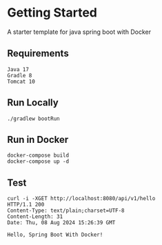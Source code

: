 # Getting Started

A starter template for java spring boot with Docker

## Requirements
```
Java 17
Gradle 8
Tomcat 10
```

## Run Locally
```
./gradlew bootRun
```

## Run in Docker
```
docker-compose build
docker-compose up -d
```

## Test
```
curl -i -XGET http://localhost:8080/api/v1/hello
HTTP/1.1 200
Content-Type: text/plain;charset=UTF-8
Content-Length: 31
Date: Thu, 08 Aug 2024 15:26:39 GMT

Hello, Spring Boot With Docker!
```